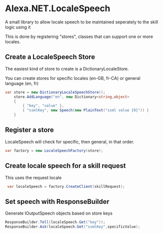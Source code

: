 # Alexa.NET.LocaleSpeech

A small library to allow locale speech to be maintained seperately to the skill logic using it

This is done by registering "stores", classes that can support one or more locales.

## Create a LocaleSpeech Store

The easiest kind of store to create is a DictionaryLocaleStore. 

You can create stores for specific locales (en-GB, fr-CA) or general language (en, fr)

```csharp
var store = new DictionaryLocaleSpeechStore();
    store.AddLanguage("en", new Dictionary<string,object>
    {
        { "key", "value" },
        { "ssmlKey", new Speech(new PlainText("ssml value {0}")) }
    }
```

## Register a store

LocaleSpeech will check for specific, then general, in that order.

```csharp
var factory = new LocaleSpeechFactory(store);
```

## Create locale speech for a skill request

This uses the request locale

```csharp
 var localeSpeech = factory.CreateClient(skillRequest);
```

## Set speech with ResponseBuilder

Generate IOutputSpeech objects based on store keys

```csharp
ResponseBuilder.Tell(localeSpeech.Get("key"));
ResponseBuilder.Ask(localeSpeech.Get("ssmlKey",specificValue);
```